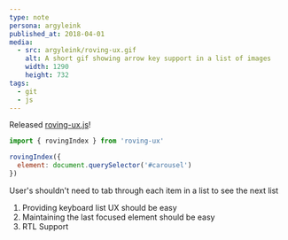 ```yaml
---
type: note
persona: argyleink
published_at: 2018-04-01
media:
  - src: argyleink/roving-ux.gif
    alt: A short gif showing arrow key support in a list of images
    width: 1290
    height: 732
tags: 
  - git
  - js
---
```


Released [roving-ux.js](https://github.com/argyleink/roving-ux)!

```js
import { rovingIndex } from 'roving-ux'

rovingIndex({
  element: document.querySelector('#carousel')
})
```

User's shouldn't need to tab through each item in a list to see the next list
1. Providing keyboard list UX should be easy
1. Maintaining the last focused element should be easy
1. RTL Support